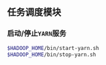 ## 任务调度模块

### 启动/停止`YARN`服务

```sh
$HADOOP_HOME/bin/start-yarn.sh
$HADOOP_HOME/bin/stop-yarn.sh
```